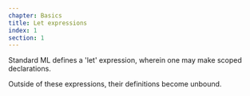 ```yaml
---
chapter: Basics
title: Let expressions
index: 1
section: 1
---
```


Standard ML defines a 'let' expression, wherein one may make scoped declarations.

Outside of these expressions, their definitions become unbound.
